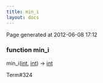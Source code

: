 ```yaml
---
title: min_i
layout: docs
---
```


<div class="bottom_right_note">Page generated at 2012-06-08 17:12</div>
<h3><span class="minor">function</span> min_i</h3>

min_i(<a href="/docs/int.html">int</a>, <a href="/docs/int.html">int</a>) -> <a href="/docs/int.html">int</a>
<p></p>

<p><span class="extra_minor">Term#324</span></p>
